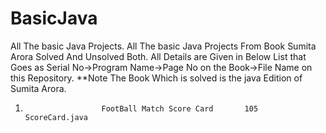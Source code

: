 # BasicJava
All The basic Java Projects.
All The basic Java Projects From Book Sumita Arora Solved And Unsolved Both.
All Details are Given in Below List that Goes as Serial No->Program Name->Page No on the Book->File Name on this Repository.
**Note The Book Which is solved is the java Edition of Sumita Arora.
1.                      FootBall Match Score Card       105                        ScoreCard.java
